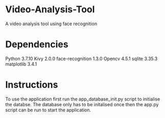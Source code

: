 # Video-Analysis-Tool
A video analysis tool using face recognition

# Dependencies
Python 3.7.10
Kivy 2.0.0
face-recognition 1.3.0
Opencv 4.5.1
sqlite 3.35.3
matplotlib 3.4.1

# Instructions
To use the application first run the app_database_init.py script to initialise the databse.
The database only has to be initalised once then the app.py script can be run to start the application.
